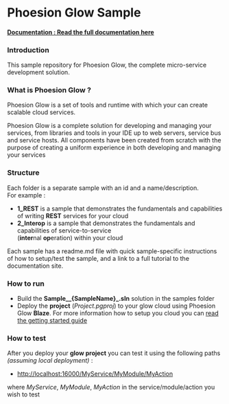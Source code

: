 # Phoesion Glow Sample


#### [Documentation : Read the full documentation here](https://glow-docs.phoesion.com/articles/intro.html)


### Introduction
This sample repository for Phoesion Glow, the complete micro-service development solution. 


### What is Phoesion Glow ?
Phoesion Glow is a set of tools and runtime with which your can create scalable cloud services.

Phoesion Glow is a complete solution for developing and managing your services, from libraries and tools in your IDE up to web servers, service bus and service hosts. All components have been created from scratch with the purpose of creating a uniform experience in both developing and managing your services


### Structure
Each folder is a separate sample with an id and a name/description. \
For example :

- **1_REST** is a sample that demonstrates the fundamentals and capabilities of writing **REST** services for your cloud
- **2_Interop** is a sample that demonstrates the fundamentals and capabilities of service-to-service \
  (**inter**nal **op**eration) within your cloud

Each sample has a readme.md file with quick sample-specific instructions of how to setup/test the sample, and a link to a full tutorial to the documentation site.


### How to run
- Build the **Sample__{SampleName}_.sln** solution in the samples folder
- Deploy the **project** (*Project.pgproj*) to your glow cloud using Phoesion Glow **Blaze**. For more information how to setup you cloud you can [read the getting started guide](https://glow-docs.phoesion.com/getting_started/DevMachine_Setup.html)


### How to test
After you deploy your **glow project** you can test it using the following paths *(assuming local deployment)* :

- [http://localhost:16000/MyService/MyModule/MyAction]() 

where *MyService*, *MyModule*, *MyAction* in the service/module/action you wish to test

